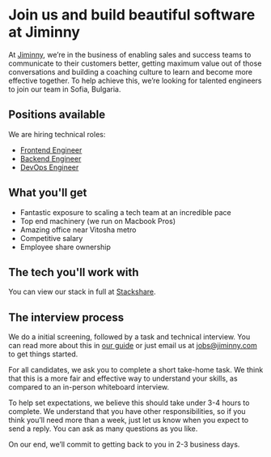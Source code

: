 # Join us and build beautiful software at Jiminny

At [Jiminny](https://www.jiminny.com/), we’re in the business of enabling sales and success teams to communicate to their customers better, getting maximum value out of those conversations and building a coaching culture to learn and become more effective together. To help achieve this, we’re looking for talented engineers to join our team in Sofia, Bulgaria.

## Positions available
We are hiring technical roles:
- [Frontend Engineer](https://angel.co/jiminny/jobs/253287-frontend-engineer)
- [Backend Engineer](https://angel.co/jiminny/jobs/253289-backend-engineer)
- [DevOps Engineer](https://angel.co/jiminny/jobs/336133-devops-engineer)

## What you'll get
- Fantastic exposure to scaling a tech team at an incredible pace 
- Top end machinery (we run on Macbook Pros) 
- Amazing office near Vitosha metro 
- Competitive salary 
- Employee share ownership

## The tech you'll work with
You can view our stack in full at [Stackshare](https://stackshare.io/jiminny/jiminny).

## The interview process
We do a initial screening, followed by a task and technical interview. You can read more about this in [our guide](interview-process.md) or just email us at [jobs@jiminny.com](mailto:jobs@jiminny.com) to get things started.

For all candidates, we ask you to complete a short take-home task. We think that this is a more fair and effective way to understand your skills, as compared to an in-person whiteboard interview.

To help set expectations, we believe this should take under 3-4 hours to complete. We understand that you have other responsibilities, so if you think you’ll need more than a week, just let us know when you expect to send a reply. You can ask as many questions as you like.

On our end, we’ll commit to getting back to you in 2-3 business days.
